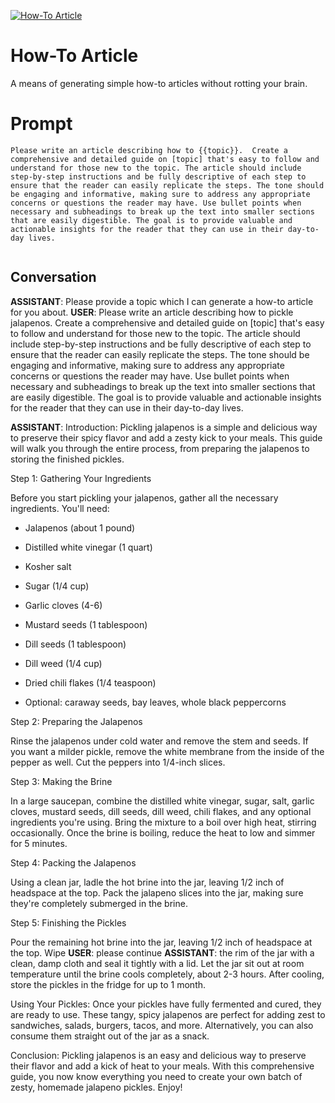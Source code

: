 
[![How-To Article](https://flow-user-images.s3.us-west-1.amazonaws.com/prompt/LGSbGHsv91M-jYeYo0RcF/1699099946965)]()
# How-To Article 
A means of generating simple how-to articles without rotting your brain.

# Prompt

```
Please write an article describing how to {{topic}}.  Create a comprehensive and detailed guide on [topic] that's easy to follow and understand for those new to the topic. The article should include step-by-step instructions and be fully descriptive of each step to ensure that the reader can easily replicate the steps. The tone should be engaging and informative, making sure to address any appropriate concerns or questions the reader may have. Use bullet points when necessary and subheadings to break up the text into smaller sections that are easily digestible. The goal is to provide valuable and actionable insights for the reader that they can use in their day-to-day lives.
 
```

## Conversation

**ASSISTANT**: Please provide a topic which I can generate a how-to article for you about. 
**USER**: Please write an article describing how to pickle jalapenos.  Create a comprehensive and detailed guide on [topic] that's easy to follow and understand for those new to the topic. The article should include step-by-step instructions and be fully descriptive of each step to ensure that the reader can easily replicate the steps. The tone should be engaging and informative, making sure to address any appropriate concerns or questions the reader may have. Use bullet points when necessary and subheadings to break up the text into smaller sections that are easily digestible. The goal is to provide valuable and actionable insights for the reader that they can use in their day-to-day lives.

 
**ASSISTANT**: Introduction: Pickling jalapenos is a simple and delicious way to preserve their spicy flavor and add a zesty kick to your meals. This guide will walk you through the entire process, from preparing the jalapenos to storing the finished pickles.



Step 1: Gathering Your Ingredients

Before you start pickling your jalapenos, gather all the necessary ingredients. You'll need:

- Jalapenos (about 1 pound)

- Distilled white vinegar (1 quart)

- Kosher salt

- Sugar (1/4 cup)

- Garlic cloves (4-6)

- Mustard seeds (1 tablespoon)

- Dill seeds (1 tablespoon)

- Dill weed (1/4 cup)

- Dried chili flakes (1/4 teaspoon)

- Optional: caraway seeds, bay leaves, whole black peppercorns



Step 2: Preparing the Jalapenos

Rinse the jalapenos under cold water and remove the stem and seeds. If you want a milder pickle, remove the white membrane from the inside of the pepper as well. Cut the peppers into 1/4-inch slices.



Step 3: Making the Brine

In a large saucepan, combine the distilled white vinegar, sugar, salt, garlic cloves, mustard seeds, dill seeds, dill weed, chili flakes, and any optional ingredients you're using. Bring the mixture to a boil over high heat, stirring occasionally. Once the brine is boiling, reduce the heat to low and simmer for 5 minutes.



Step 4: Packing the Jalapenos

Using a clean jar, ladle the hot brine into the jar, leaving 1/2 inch of headspace at the top. Pack the jalapeno slices into the jar, making sure they're completely submerged in the brine.



Step 5: Finishing the Pickles

Pour the remaining hot brine into the jar, leaving 1/2 inch of headspace at the top. Wipe
**USER**: please continue
**ASSISTANT**: the rim of the jar with a clean, damp cloth and seal it tightly with a lid. Let the jar sit out at room temperature until the brine cools completely, about 2-3 hours. After cooling, store the pickles in the fridge for up to 1 month.



Using Your Pickles: Once your pickles have fully fermented and cured, they are ready to use. These tangy, spicy jalapenos are perfect for adding zest to sandwiches, salads, burgers, tacos, and more. Alternatively, you can also consume them straight out of the jar as a snack.



Conclusion: Pickling jalapenos is an easy and delicious way to preserve their flavor and add a kick of heat to your meals. With this comprehensive guide, you now know everything you need to create your own batch of zesty, homemade jalapeno pickles. Enjoy!


